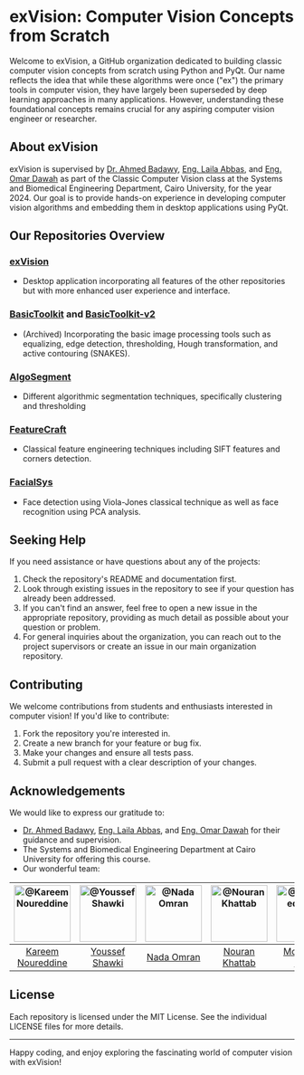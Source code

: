 # exVision: Computer Vision Concepts from Scratch

Welcome to exVision, a GitHub organization dedicated to building classic computer vision concepts from scratch using Python and PyQt. Our name reflects the idea that while these algorithms were once ("ex") the primary tools in computer vision, they have largely been superseded by deep learning approaches in many applications. However, understanding these foundational concepts remains crucial for any aspiring computer vision engineer or researcher.

## About exVision

exVision is supervised by <a href="https://scholar.google.com/citations?hl=en&user=r9pLu6EAAAAJ">Dr. Ahmed Badawy</a>, <a href="https://www.linkedin.com/in/laila-abbas/">Eng. Laila Abbas</a>, and <a href="https://www.linkedin.com/in/omar-dawah-0aab5b314/">Eng. Omar Dawah</a> as part of the Classic Computer Vision class at the Systems and Biomedical Engineering Department, Cairo University, for the year 2024. Our goal is to provide hands-on experience in developing computer vision algorithms and embedding them in desktop applications using PyQt.

## Our Repositories Overview

### <a href="https://github.com/Computer-Vision-Spring-2024/exVision">exVision</a>

- Desktop application incorporating all features of the other repositories but with more enhanced user experience and interface.

### <a href="https://github.com/Computer-Vision-Spring-2024/exVision-BasicToolkit">BasicToolkit</a> and <a href="https://github.com/Computer-Vision-Spring-2024/exVision-BasicToolkit-v2">BasicToolkit-v2</a>

- (Archived) Incorporating the basic image processing tools such as equalizing, edge detection, thresholding, Hough transformation, and active contouring (SNAKES).

### <a href="https://github.com/Computer-Vision-Spring-2024/exVision-AlgoSegment">AlgoSegment</a>

- Different algorithmic segmentation techniques, specifically clustering and thresholding

### <a href="https://github.com/Computer-Vision-Spring-2024/exVision-FeatureCraft">FeatureCraft</a>

- Classical feature engineering techniques including SIFT features and corners detection.

### <a href="https://github.com/Computer-Vision-Spring-2024/exVision-FacialSys">FacialSys</a>

- Face detection using Viola-Jones classical technique as well as face recognition using PCA analysis.

## Seeking Help

If you need assistance or have questions about any of the projects:

1. Check the repository's README and documentation first.
2. Look through existing issues in the repository to see if your question has already been addressed.
3. If you can't find an answer, feel free to open a new issue in the appropriate repository, providing as much detail as possible about your question or problem.
4. For general inquiries about the organization, you can reach out to the project supervisors or create an issue in our main organization repository.

## Contributing

We welcome contributions from students and enthusiasts interested in computer vision! If you'd like to contribute:

1. Fork the repository you're interested in.
2. Create a new branch for your feature or bug fix.
3. Make your changes and ensure all tests pass.
4. Submit a pull request with a clear description of your changes.

## Acknowledgements

We would like to express our gratitude to:

- <a href="https://scholar.google.com/citations?hl=en&user=r9pLu6EAAAAJ">Dr. Ahmed Badawy</a>, <a href="https://www.linkedin.com/in/laila-abbas/">Eng. Laila Abbas</a>, and <a href="https://www.linkedin.com/in/omar-dawah-0aab5b314/">Eng. Omar Dawah</a> for their guidance and supervision.
- The Systems and Biomedical Engineering Department at Cairo University for offering this course.
- Our wonderful team:

<div align="center">

| <a href="https://github.com/cln-Kafka"><img src="https://avatars.githubusercontent.com/u/100665578?v=4" width="100px" alt="@Kareem Noureddine"></a> | <a href="https://github.com/joyou159"><img src="https://avatars.githubusercontent.com/u/85418161?v=4" width="100px" alt="@Youssef Shawki"></a> | <a href="https://github.com/Nadaaomran"><img src="https://avatars.githubusercontent.com/u/104179154?v=4" width="100px" alt="@Nada Omran"></a> | <a href="https://github.com/nouran-19"><img src="https://avatars.githubusercontent.com/u/99448829?v=4" width="100px" alt="@Nouran Khattab"></a> | <a href="https://github.com/MuhammadSamiAhmad"><img src="https://avatars.githubusercontent.com/u/101589634?v=4" width="100px" alt="@Mohamed Sami"></a> |
| :-: | :-: | :-: | :-: | :-: |
| [Kareem Noureddine](https://github.com/cln-Kafka) | [Youssef Shawki](https://github.com/joyou159) | [Nada Omran](https://github.com/Nadaaomran) | [Nouran Khattab](https://github.com/nouran-19) | [Mohamed Sami](https://github.com/MuhammadSamiAhmad) |

</div>

## License

Each repository is licensed under the MIT License. See the individual LICENSE files for more details.

---

Happy coding, and enjoy exploring the fascinating world of computer vision with exVision!
